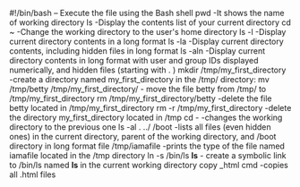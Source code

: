 #!/bin/bash – Execute the file using the Bash shell
pwd -It shows the name of working directory
ls -Display the contents list of your current directory
cd ~ -Change the working directory to the user's home directory
ls -l -Display current directory contents in a long format
ls -la -Display current directory contents, including hidden files in long format
ls -aln -Display current directory contents in long format with user and group IDs displayed numerically, and hidden files (starting with . ) 
mkdir /tmp/my_first_directory -create a directory named my_first_directory in the /tmp/ directory:
mv /tmp/betty /tmp/my_first_directory/ - move the file betty from /tmp/ to /tmp/my_first_directory
rm /tmp/my_first_directory/betty -delete the file betty located in /tmp/my_first_directory
rm -r /tmp/my_first_directory -delete the directory my_first_directory located in /tmp
cd - -changes the working directory to the previous one
ls -al . ../ /boot -lists all files (even hidden ones) in the current directory, parent of the working directory, and /boot directory in long format
file /tmp/iamafile -prints the type of the file named iamafile located in the /tmp directory
ln -s /bin/ls __ls__ - create a symbolic link to /bin/ls named __ls__ in the current working directory
copy _html cmd -copies all .html files
